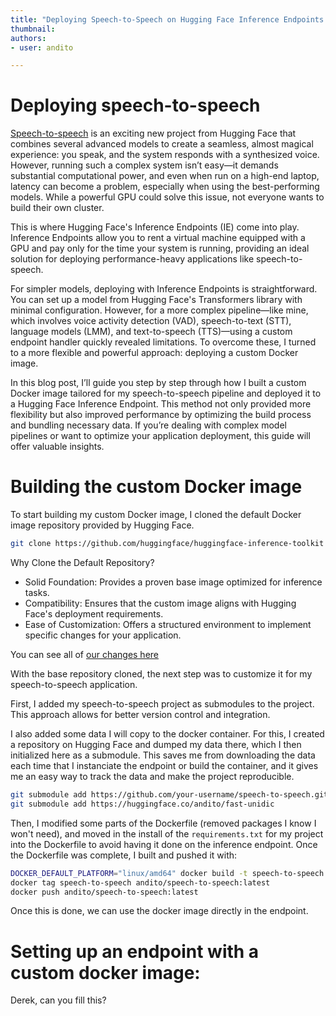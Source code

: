 ```yaml
---
title: "Deploying Speech-to-Speech on Hugging Face Inference Endpoints with a Custom Docker Container" 
thumbnail: 
authors:
- user: andito

---
```


# Deploying speech-to-speech

[Speech-to-speech](https://github.com/huggingface/speech-to-speech) is an exciting new project from Hugging Face that combines several advanced models to create a seamless, almost magical experience: you speak, and the system responds with a synthesized voice. However, running such a complex system isn’t easy—it demands substantial computational power, and even when run on a high-end laptop, latency can become a problem, especially when using the best-performing models. While a powerful GPU could solve this issue, not everyone wants to build their own cluster.

This is where Hugging Face's Inference Endpoints (IE) come into play. Inference Endpoints allow you to rent a virtual machine equipped with a GPU and pay only for the time your system is running, providing an ideal solution for deploying performance-heavy applications like speech-to-speech.

For simpler models, deploying with Inference Endpoints is straightforward. You can set up a model from Hugging Face's Transformers library with minimal configuration. However, for a more complex pipeline—like mine, which involves voice activity detection (VAD), speech-to-text (STT), language models (LMM), and text-to-speech (TTS)—using a custom endpoint handler quickly revealed limitations. To overcome these, I turned to a more flexible and powerful approach: deploying a custom Docker image.

In this blog post, I’ll guide you step by step through how I built a custom Docker image tailored for my speech-to-speech pipeline and deployed it to a Hugging Face Inference Endpoint. This method not only provided more flexibility but also improved performance by optimizing the build process and bundling necessary data. If you’re dealing with complex model pipelines or want to optimize your application deployment, this guide will offer valuable insights.

# Building the custom Docker image

To start building my custom Docker image, I cloned the default Docker image repository provided by Hugging Face.

```bash
git clone https://github.com/huggingface/huggingface-inference-toolkit
```

Why Clone the Default Repository?
- Solid Foundation: Provides a proven base image optimized for inference tasks.
- Compatibility: Ensures that the custom image aligns with Hugging Face's deployment requirements.
- Ease of Customization: Offers a structured environment to implement specific changes for your application.

You can see all of [our changes here](https://github.com/andimarafioti/speech-to-speech-inference-toolkit/pull/1/files)

With the base repository cloned, the next step was to customize it for my speech-to-speech application.

First, I added my speech-to-speech project as submodules to the project. This approach allows for better version control and integration. 

I also added some data I will copy to the docker container. For this, I created a repository on Hugging Face and dumped my data there, which I then initialized here as a submodule. This saves me from downloading the data each time that I instanciate the endpoint or build the container, and it gives me an easy way to track the data and make the project reproducible.

```bash
git submodule add https://github.com/your-username/speech-to-speech.git
git submodule add https://huggingface.co/andito/fast-unidic
```

Then, I modified some parts of the Dockerfile (removed packages I know I won't need), and moved in the install of the `requirements.txt` for my project into the Dockerfile to avoid having it done on the inference endpoint. Once the Dockerfile was complete, I built and pushed it with:

```bash
DOCKER_DEFAULT_PLATFORM="linux/amd64" docker build -t speech-to-speech -f dockerfiles/pytorch/Dockerfile . 
docker tag speech-to-speech andito/speech-to-speech:latest 
docker push andito/speech-to-speech:latest
```

Once this is done, we can use the docker image directly in the endpoint. 

# Setting up an endpoint with a custom docker image:

Derek, can you fill this?